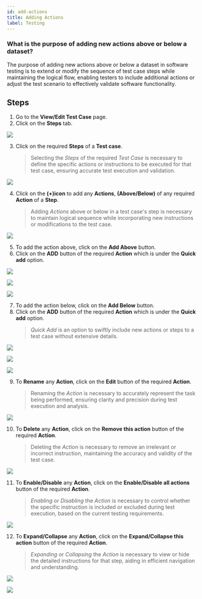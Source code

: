 ```yaml
---
id: add-actions
title: Adding Actions
label: Testing
---
```


### What is the purpose of adding new actions above or below a dataset?

The purpose of adding new actions above or below a dataset in software testing is to extend or modify the sequence of test case steps while maintaining the logical flow, enabling testers to include additional actions or adjust the test scenario to effectively validate software functionality.

## Steps

1. Go to the **View/Edit Test Case** page.
2. Click on the **Steps** tab.

![](/img/how-tos/how-to-add-actions/view-steps.png)

3. Click on the required **Steps** of a **Test case**.
   > Selecting the *Steps* of the required *Test Case* is necessary to define the specific actions or instructions to be executed for that test case, ensuring accurate test execution and validation.

![](/img/how-tos/how-to-add-actions/test-step.png)

4. Click on the **(+)icon** to add any **Actions**, **(Above/Below)** of any required **Action** of a **Step**.
   > Adding *Actions* above or below in a test case's step is necessary to maintain logical sequence while incorporating new instructions or modifications to the test case.

![](/img/how-tos/how-to-add-actions/plus-icon.png)

5. To add the action above, click on the **Add Above** button.
6. Click on the **ADD** button of the required **Action** which is under the **Quick add** option.

![](/img/how-tos/how-to-add-actions/add-above.png)

![](/img/how-tos/how-to-add-actions/quick-add.png)

![](/img/how-tos/how-to-add-actions/above-action.png)

7. To add the action below, click on the **Add Below** button.
8. Click on the **ADD** button of the required **Action** which is under the **Quick add** option.
    > *Quick Add* is an option to swiftly include new actions or steps to a test case without extensive details.

![](/img/how-tos/how-to-add-actions/add-below.png)

![](/img/how-tos/how-to-add-actions/quick-add.png)

![](/img/how-tos/how-to-add-actions/below-action.png)

9. To **Rename** any **Action**, click on the **Edit** button of the required **Action**.
    > Renaming the *Action* is necessary to accurately represent the task being performed, ensuring clarity and precision during test execution and analysis.

![](/img/how-tos/how-to-add-actions/rename-actions.png)

10. To **Delete** any **Action**, click on the **Remove this action** button of the required **Action**.
    > Deleting the *Action* is necessary to remove an irrelevant or incorrect instruction, maintaining the accuracy and validity of the test case.

![](/img/how-tos/how-to-add-actions/remove-action.png)

11. To **Enable/Disable** any **Action**, click on the **Enable/Disable all actions** button of the required **Action**.
    > *Enabling* or *Disabling* the *Action* is necessary to control whether the specific instruction is included or excluded during test execution, based on the current testing requirements.

![](/img/how-tos/how-to-add-actions/enable-disable.png)

12. To **Expand/Collapse** any **Action**, click on the **Expand/Collapse this action** button of the required **Action**.
    > *Expanding* or *Collapsing* the *Action* is necessary to view or hide the detailed instructions for that step, aiding in efficient navigation and understanding.

![](/img/how-tos/how-to-add-actions/expand-collapse.png)

![](/img/how-tos/how-to-add-actions/collapse-action.png)
